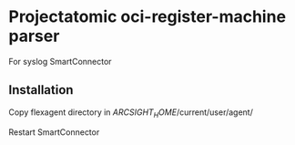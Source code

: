 # Projectatomic oci-register-machine parser
For syslog SmartConnector

## Installation
Copy flexagent directory in $ARCSIGHT_HOME$/current/user/agent/

Restart SmartConnector

